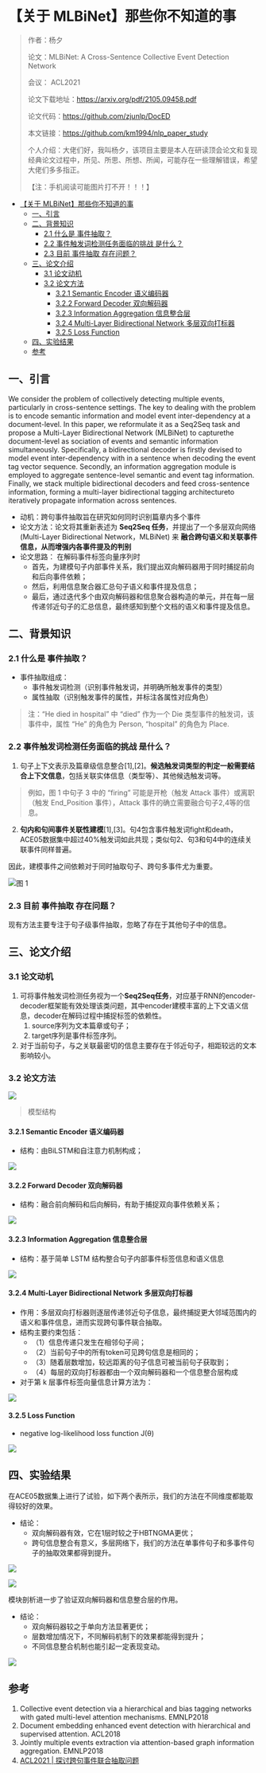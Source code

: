 # 【关于 MLBiNet】那些你不知道的事

> 作者：杨夕
> 
> 论文：MLBiNet: A Cross-Sentence Collective Event Detection Network
> 
> 会议： ACL2021
> 
> 论文下载地址：https://arxiv.org/pdf/2105.09458.pdf
> 
> 论文代码：https://github.com/zjunlp/DocED
> 
> 本文链接：https://github.com/km1994/nlp_paper_study
> 
> 个人介绍：大佬们好，我叫杨夕，该项目主要是本人在研读顶会论文和复现经典论文过程中，所见、所思、所想、所闻，可能存在一些理解错误，希望大佬们多多指正。
> 
> 【注：手机阅读可能图片打不开！！！】

- [【关于 MLBiNet】那些你不知道的事](#关于-mlbinet那些你不知道的事)
  - [一、引言](#一引言)
  - [二、背景知识](#二背景知识)
    - [2.1 什么是 事件抽取？](#21-什么是-事件抽取)
    - [2.2 事件触发词检测任务面临的挑战 是什么？](#22-事件触发词检测任务面临的挑战-是什么)
    - [2.3 目前 事件抽取 存在问题？](#23-目前-事件抽取-存在问题)
  - [三、论文介绍](#三论文介绍)
    - [3.1 论文动机](#31-论文动机)
    - [3.2 论文方法](#32-论文方法)
      - [3.2.1 Semantic Encoder 语义编码器](#321-semantic-encoder-语义编码器)
      - [3.2.2 Forward Decoder 双向解码器](#322-forward-decoder-双向解码器)
      - [3.2.3 Information Aggregation 信息整合层](#323-information-aggregation-信息整合层)
      - [3.2.4  Multi-Layer Bidirectional Network 多层双向打标器](#324--multi-layer-bidirectional-network-多层双向打标器)
      - [3.2.5 Loss Function](#325-loss-function)
  - [四、实验结果](#四实验结果)
  - [参考](#参考)

## 一、引言

We  consider  the  problem  of  collectively  detecting  multiple  events,  particularly  in  cross-sentence settings.  The key to dealing with the problem is to encode semantic information and model event inter-dependency at a document-level. In  this  paper,  we  reformulate  it  as a  Seq2Seq  task  and  propose  a Multi-Layer Bidirectional Network (MLBiNet) to capturethe document-level as sociation of events and semantic information simultaneously.  Specifically, a bidirectional decoder is firstly devised to model event inter-dependency with in a sentence when decoding the event tag vector sequence. Secondly, an information aggregation module  is  employed  to  aggregate  sentence-level semantic and event tag information.  Finally, we stack multiple bidirectional decoders and feed cross-sentence information, forming a multi-layer bidirectional tagging architectureto iteratively propagate information across sentences.

- 动机：跨句事件抽取旨在研究如何同时识别篇章内多个事件
- 论文方法：论文将其重新表述为 **Seq2Seq 任务**，并提出了一个多层双向网络 (Multi-Layer Bidirectional Network，MLBiNet) 来 **融合跨句语义和关联事件信息，从而增强内各事件提及的判别**
- 论文思路： 在解码事件标签向量序列时
  - 首先，为建模句子内部事件关系，我们提出双向解码器用于同时捕捉前向和后向事件依赖；
  - 然后，利用信息聚合器汇总句子语义和事件提及信息；
  - 最后，通过迭代多个由双向解码器和信息聚合器构造的单元，并在每一层传递邻近句子的汇总信息，最终感知到整个文档的语义和事件提及信息。

## 二、背景知识

### 2.1 什么是 事件抽取？

- 事件抽取组成：
  - 事件触发词检测（识别事件触发词，并明确所触发事件的类型）
  - 属性抽取（识别触发事件的属性，并标注各属性对应角色）

> 注：“He died in hospital” 中 “died” 作为一个 Die 类型事件的触发词，该事件中，属性 “He” 的角色为 Person, “hospital” 的角色为 Place.

### 2.2 事件触发词检测任务面临的挑战 是什么？

1. 句子上下文表示及篇章级信息整合[1],[2]。**候选触发词类型的判定一般需要结合上下文信息**，包括关联实体信息（类型等）、其他候选触发词等。

> 例如，图 1 中句子 3 中的 “firing” 可能是开枪（触发 Attack 事件）或离职（触发 End_Position 事件），Attack 事件的确立需要融合句子2,4等的信息。

2. **句内和句间事件关联性建模**[1],[3]。句4包含事件触发词fight和death，ACE05数据集中超过40%触发词如此共现；类似句2、句3和句4中的连续关联事件同样普遍。

因此，建模事件之间依赖对于同时抽取句子、跨句多事件尤为重要。

![图 1 ](img/微信截图_20210714095648.png)

### 2.3 目前 事件抽取 存在问题？

现有方法主要专注于句子级事件抽取，忽略了存在于其他句子中的信息。

## 三、论文介绍

### 3.1 论文动机

1. 可将事件触发词检测任务视为一个**Seq2Seq任务**，对应基于RNN的encoder-decoder框架能有效处理该类问题，其中encoder建模丰富的上下文语义信息，decoder在解码过程中捕捉标签的依赖性。
   1. source序列为文本篇章或句子；
   2. target序列是事件标签序列。
2. 对于当前句子，与之关联最密切的信息主要存在于邻近句子，相距较远的文本影响较小。

### 3.2 论文方法

![](img/微信截图_20210714101357.png)
> 模型结构

#### 3.2.1 Semantic Encoder 语义编码器

- 结构：由BiLSTM和自注意力机制构成；

![](img/微信截图_20210714101905.png)

#### 3.2.2 Forward Decoder 双向解码器

- 结构：融合前向解码和后向解码，有助于捕捉双向事件依赖关系；

![](img/微信截图_20210714102148.png)

#### 3.2.3 Information Aggregation 信息整合层

- 结构：基于简单 LSTM 结构整合句子内部事件标签信息和语义信息

![](img/微信截图_20210714102517.png)

#### 3.2.4  Multi-Layer Bidirectional Network 多层双向打标器

- 作用：多层双向打标器则逐层传递邻近句子信息，最终捕捉更大邻域范围内的语义和事件信息，进而实现跨句事件联合抽取。
- 结构主要约束包括：
  - （1）信息传递只发生在相邻句子间；
  - （2）当前句子中的所有token可见跨句信息是相同的；
  - （3）随着层数增加，较远距离的句子信息可被当前句子获取到；
  - （4）每层的双向打标器都由一个双向解码器和一个信息整合层构成
- 对于第 k 层事件标签向量信息计算方法为：

![](img/微信截图_20210714102921.png)

#### 3.2.5 Loss Function

- negative log-likelihood loss function J(θ)

![](img/微信截图_20210714103124.png)

## 四、实验结果

在ACE05数据集上进行了试验，如下两个表所示，我们的方法在不同维度都能取得较好的效果。

- 结论：
  - 双向解码器有效，它在1层时较之于HBTNGMA更优；
  - 跨句信息整合有意义，多层网络下，我们的方法在单事件句子和多事件句子的抽取效果都得到提升。

![](img/微信截图_20210715094254.png)

![](img/微信截图_20210715094337.png)

模块剖析进一步了验证双向解码器和信息整合层的作用。

- 结论：
  - 双向解码器较之于单向方法显著更优；
  - 层数增加情况下，不同解码机制下的效果都能得到提升；
  - 不同信息整合机制也能引起一定表现变动。

![](img/微信截图_20210715094543.png)


## 参考

1. Collective event detection via a hierarchical and bias tagging networks with gated multi-level attention mechanisms. EMNLP2018
2. Document embedding enhanced event detection with hierarchical and supervised attention. ACL2018
3. Jointly multiple events extraction via attention-based graph information aggregation. EMNLP2018
4. [ACL2021 | 探讨跨句事件联合抽取问题](https://mp.weixin.qq.com/s/Y3s8jvpKx-EoFOqa_ZCVfw)

